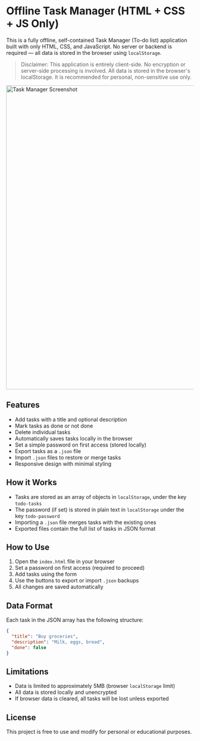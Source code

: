 # Offline Task Manager (HTML + CSS + JS Only)

This is a fully offline, self-contained Task Manager (To-do list) application built with only HTML, CSS, and JavaScript. No server or backend is required — all data is stored in the browser using `localStorage`.

> Disclaimer: This application is entirely client-side. No encryption or server-side processing is involved. All data is stored in the browser's localStorage. It is recommended for personal, non-sensitive use only.


<img width="608" height="816" alt="Task Manager Screenshot" src="https://github.com/user-attachments/assets/6ee8bbd4-00e3-4b52-a6bf-78a5eb2490e9" />


## Features

- Add tasks with a title and optional description
- Mark tasks as done or not done
- Delete individual tasks
- Automatically saves tasks locally in the browser
- Set a simple password on first access (stored locally)
- Export tasks as a `.json` file
- Import `.json` files to restore or merge tasks
- Responsive design with minimal styling

## How it Works

- Tasks are stored as an array of objects in `localStorage`, under the key `todo-tasks`
- The password (if set) is stored in plain text in `localStorage` under the key `todo-password`
- Importing a `.json` file merges tasks with the existing ones
- Exported files contain the full list of tasks in JSON format

## How to Use

1. Open the `index.html` file in your browser
2. Set a password on first access (required to proceed)
3. Add tasks using the form
4. Use the buttons to export or import `.json` backups
5. All changes are saved automatically

## Data Format

Each task in the JSON array has the following structure:

```json
{
  "title": "Buy groceries",
  "description": "Milk, eggs, bread",
  "done": false
}
```

## Limitations

- Data is limited to approximately 5MB (browser `localStorage` limit)
- All data is stored locally and unencrypted
- If browser data is cleared, all tasks will be lost unless exported

## License

This project is free to use and modify for personal or educational purposes.
